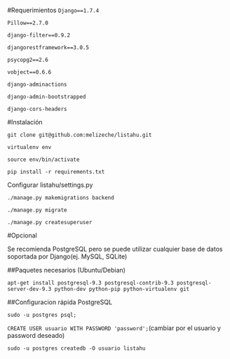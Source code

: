 #Requerimientos
`Django==1.7.4`

`Pillow==2.7.0`

`django-filter==0.9.2`

`djangorestframework==3.0.5`

`psycopg2==2.6`

`vobject==0.6.6`

`django-adminactions`

`django-admin-bootstrapped`

`django-cors-headers`

#Instalación

`git clone git@github.com:melizeche/listahu.git`

`virtualenv env`

`source env/bin/activate `

`pip install -r requirements.txt`

Configurar listahu/settings.py

`./manage.py makemigrations backend`

`./manage.py migrate`

`./manage.py createsuperuser`

#Opcional

Se recomienda PostgreSQL pero se puede utilizar cualquier base de datos soportada por Django(ej. MySQL, SQLite) 

##Paquetes necesarios (Ubuntu/Debian)

`apt-get install postgresql-9.3 postgresql-contrib-9.3 postgresql-server-dev-9.3 python-dev python-pip python-virtualenv git`

##Configuracion rápida PostgreSQL

`sudo -u postgres psql;`

`CREATE USER usuario WITH PASSWORD 'password';`(cambiar por el usuario y password deseado)

`sudo -u postgres createdb -O usuario listahu`